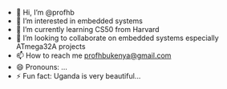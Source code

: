 - 👋 Hi, I’m @profhb
- 👀 I’m interested in embedded systems
- 🌱 I’m currently learning CS50 from Harvard
- 💞️ I’m looking to collaborate on embedded systems especially ATmega32A projects
- 📫 How to reach me profhbukenya@gmail.com
- 😄 Pronouns: ...
- ⚡ Fun fact: Uganda is very beautiful...

<!---
profhb/profhb is a ✨ special ✨ repository because its `README.md` (this file) appears on your GitHub profile.
You can click the Preview link to take a look at your changes.
--->
